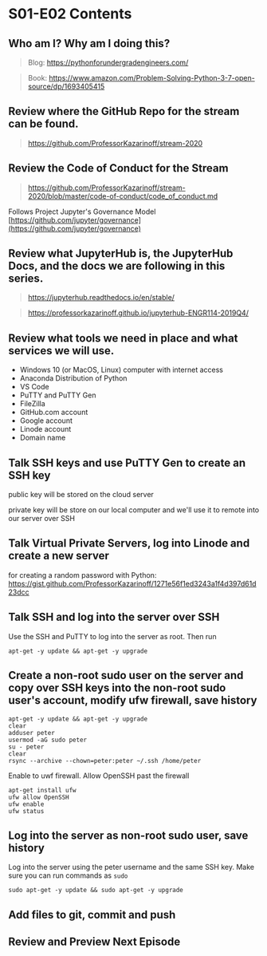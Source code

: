 # S01-E02 Contents

## Who am I? Why am I doing this?

 > Blog: https://pythonforundergradengineers.com/

 > Book: https://www.amazon.com/Problem-Solving-Python-3-7-open-source/dp/1693405415

## Review where the GitHub Repo for the stream can be found.

 > https://github.com/ProfessorKazarinoff/stream-2020

## Review the Code of Conduct for the Stream

 > https://github.com/ProfessorKazarinoff/stream-2020/blob/master/code-of-conduct/code_of_conduct.md

Follows Project Jupyter's Governance Model [https://github.com/jupyter/governance](https://github.com/jupyter/governance)

## Review what JupyterHub is, the JupyterHub Docs, and the docs we are following in this series.

 > https://jupyterhub.readthedocs.io/en/stable/

 > https://professorkazarinoff.github.io/jupyterhub-ENGR114-2019Q4/

## Review what tools we need in place and what services we will use.

 - Windows 10 (or MacOS, Linux) computer with internet access
 - Anaconda Distribution of Python
 - VS Code
 - PuTTY and PuTTY Gen
 - FileZilla
 - GitHub.com account
 - Google account
 - Linode account
 - Domain name

## Talk SSH keys and use PuTTY Gen to create an SSH key

public key will be stored on the cloud server

private key will be store on our local computer and we'll use it to remote into our server over SSH

## Talk Virtual Private Servers, log into Linode and create a new server

for creating a random password with Python: https://gist.github.com/ProfessorKazarinoff/1271e56f1ed3243a1f4d397d61d23dcc

## Talk SSH and log into the server over SSH

Use the SSH and PuTTY to log into the server as root. Then run

```
apt-get -y update && apt-get -y upgrade
```

## Create a non-root sudo user on the server and copy over SSH keys into the non-root sudo user's account, modify ufw firewall, save history

```
apt-get -y update && apt-get -y upgrade
clear
adduser peter
usermod -aG sudo peter
su - peter
clear
rsync --archive --chown=peter:peter ~/.ssh /home/peter
```

Enable to uwf firewall. Allow OpenSSH past the firewall

```
apt-get install ufw
ufw allow OpenSSH
ufw enable
ufw status
```

## Log into the server as non-root sudo user, save history

Log into the server using the peter username and the same SSH key. Make sure you can run commands as ```sudo```

```
sudo apt-get -y update && sudo apt-get -y upgrade
```

## Add files to git, commit and push

## Review and Preview Next Episode
